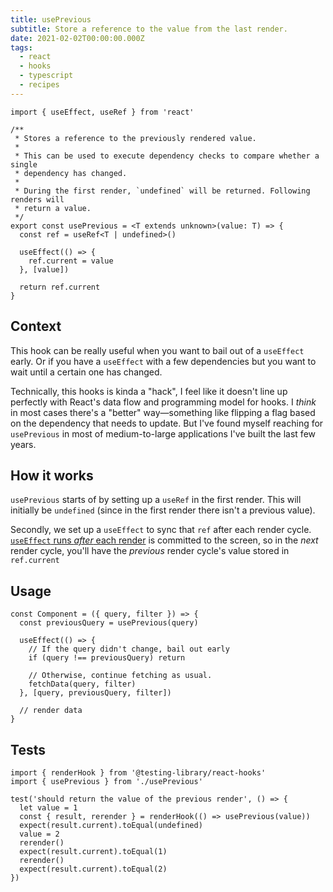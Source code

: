 ```yaml
---
title: usePrevious
subtitle: Store a reference to the value from the last render.
date: 2021-02-02T00:00:00.000Z
tags:
  - react
  - hooks
  - typescript
  - recipes
---
```


```tsx
import { useEffect, useRef } from 'react'

/**
 * Stores a reference to the previously rendered value.
 *
 * This can be used to execute dependency checks to compare whether a single
 * dependency has changed.
 *
 * During the first render, `undefined` will be returned. Following renders will
 * return a value.
 */
export const usePrevious = <T extends unknown>(value: T) => {
  const ref = useRef<T | undefined>()

  useEffect(() => {
    ref.current = value
  }, [value])

  return ref.current
}
```

## Context

This hook can be really useful when you want to bail out of a `useEffect` early. Or if you have a `useEffect` with a few dependencies but you want to wait until a certain one has changed.

Technically, this hooks is kinda a "hack", I feel like it doesn't line up perfectly with React's data flow and programming model for hooks. I _think_ in most cases there's a "better" way—something like flipping a flag based on the dependency that needs to update. But I've found myself reaching for `usePrevious` in most of medium-to-large applications I've built the last few years.

## How it works

`usePrevious` starts of by setting up a `useRef` in the first render. This will initially be `undefined` (since in the first render there isn't a previous value).

Secondly, we set up a `useEffect` to sync that `ref` after each render cycle. [`useEffect` runs _after_ each render](https://reactjs.org/docs/hooks-reference.html#useeffect) is committed to the screen, so in the _next_ render cycle, you'll have the _previous_ render cycle's value stored in `ref.current`

## Usage

```tsx
const Component = ({ query, filter }) => {
  const previousQuery = usePrevious(query)

  useEffect(() => {
    // If the query didn't change, bail out early
    if (query !== previousQuery) return

    // Otherwise, continue fetching as usual.
    fetchData(query, filter)
  }, [query, previousQuery, filter])

  // render data
}
```

## Tests

```tsx
import { renderHook } from '@testing-library/react-hooks'
import { usePrevious } from './usePrevious'

test('should return the value of the previous render', () => {
  let value = 1
  const { result, rerender } = renderHook(() => usePrevious(value))
  expect(result.current).toEqual(undefined)
  value = 2
  rerender()
  expect(result.current).toEqual(1)
  rerender()
  expect(result.current).toEqual(2)
})
```
